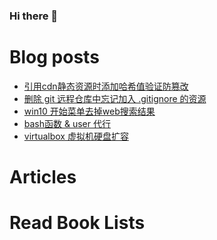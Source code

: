 ### Hi there 👋

<!--
**deletefromuser/deletefromuser** is a ✨ _special_ ✨ repository because its `README.md` (this file) appears on your GitHub profile.

Here are some ideas to get you started:

- 🔭 I’m currently working on ...
- 🌱 I’m currently learning ...
- 👯 I’m looking to collaborate on ...
- 🤔 I’m looking for help with ...
- 💬 Ask me about ...
- 📫 How to reach me: ...
- 😄 Pronouns: ...
- ⚡ Fun fact: ...
-->

# Blog posts
<!-- BLOG-POST-LIST:START -->
- [引用cdn静态资源时添加哈希值验证防篡改](/web/2022071101/)
- [删除 git 远程仓库中忘记加入 .gitignore 的资源](/git/2022071001/)
- [win10 开始菜单去掉web搜索结果](/problem/2022070801/)
- [bash函数 &amp; user 代行](/bash/2022070701/)
- [virtualbox 虚拟机硬盘扩容](/problem/2022070401/)
<!-- BLOG-POST-LIST:END -->

# Articles
<!-- ARTICLE-LIST:START -->

<!-- ARTICLE-LIST:END -->

# Read Book Lists
<!-- READ-BOOK-LIST:START -->

<!-- READ-BOOK-LIST:END -->
